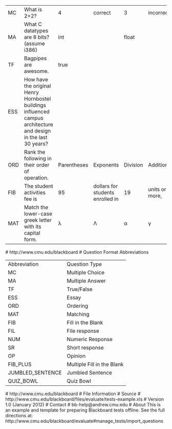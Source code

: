 <table><tr><td>MC</td><td>What is 2+2?</td><td>4</td><td>correct</td><td>3</td><td>incorrect</td><td/><td/><td/></tr><tr><td>MA</td><td>What C datatypes are 8 bits? (assume i386)</td><td>int</td><td/><td>float</td><td/><td>double</td><td/><td>char</td></tr><tr><td>TF</td><td>Bagpipes are awesome.</td><td>true</td><td/><td/><td/><td/><td/><td/></tr><tr><td>ESS</td><td>How have the original Henry Hornbostel buildings influenced campus architecture and design in the last 30 years?</td><td/><td/><td/><td/><td/><td/><td/></tr><tr><td>ORD</td><td>Rank the following in their order of operation.</td><td>Parentheses</td><td>Exponents</td><td>Division</td><td>Addition</td><td/><td/><td/></tr><tr><td>FIB</td><td>The student activities fee is</td><td>95</td><td>dollars for students enrolled in</td><td>19</td><td>units or more,</td><td/><td/><td/></tr><tr><td>MAT</td><td>Match the lower-case greek letter with its capital form.</td><td>λ</td><td>Λ</td><td>α</td><td>γ</td><td>Γ</td><td>φ</td><td>Φ</td></tr></table>
# http://www.cmu.edu/blackboard
# Question Format Abbreviations
<table><tr><td>Abbreviation</td><td>Question Type</td></tr><tr><td>MC</td><td>Multiple Choice</td></tr><tr><td>MA</td><td>Multiple Answer</td></tr><tr><td>TF</td><td>True/False</td></tr><tr><td>ESS</td><td>Essay</td></tr><tr><td>ORD</td><td>Ordering</td></tr><tr><td>MAT</td><td>Matching</td></tr><tr><td>FIB</td><td>Fill in the Blank</td></tr><tr><td>FIL</td><td>File response</td></tr><tr><td>NUM</td><td>Numeric Response</td></tr><tr><td>SR</td><td>Short response</td></tr><tr><td>OP</td><td>Opinion</td></tr><tr><td>FIB_PLUS</td><td>Multiple Fill in the Blank</td></tr><tr><td>JUMBLED_SENTENCE</td><td>Jumbled Sentence</td></tr><tr><td>QUIZ_BOWL</td><td>Quiz Bowl</td></tr></table>
# http://www.cmu.edu/blackboard
# File Information
# Source
# http://www.cmu.edu/blackboard/files/evaluate/tests-example.xls
# Version
1.0 (January 2012)
# Contact
# bb-help@andrew.cmu.edu
# About
This is an example and template for preparing Blackboard tests offline. See the full directions at: http://www.cmu.edu/blackboard/evaluate#manage_tests/import_questions